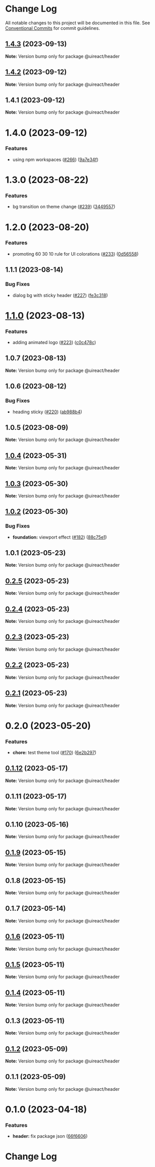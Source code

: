 # Change Log

All notable changes to this project will be documented in this file.
See [Conventional Commits](https://conventionalcommits.org) for commit guidelines.

## [1.4.3](https://github.com/inavac182/ui-react/compare/@uireact/header@1.4.2...@uireact/header@1.4.3) (2023-09-13)

**Note:** Version bump only for package @uireact/header





## [1.4.2](https://github.com/inavac182/ui-react/compare/@uireact/header@1.4.1...@uireact/header@1.4.2) (2023-09-12)

**Note:** Version bump only for package @uireact/header





## 1.4.1 (2023-09-12)

**Note:** Version bump only for package @uireact/header





# 1.4.0 (2023-09-12)


### Features

* using npm workspaces ([#266](https://github.com/inavac182/ui-react/issues/266)) ([9a7e34f](https://github.com/inavac182/ui-react/commit/9a7e34f437947edc55e2429dea7059e2f8b50fb9))





# 1.3.0 (2023-08-22)


### Features

* bg transition on theme change ([#239](https://github.com/inavac182/ui-react/issues/239)) ([3449557](https://github.com/inavac182/ui-react/commit/3449557104c8f55b539d8b7799242bcc34fbd045))





# 1.2.0 (2023-08-20)


### Features

* promoting 60 30 10 rule for UI colorations ([#233](https://github.com/inavac182/ui-react/issues/233)) ([0d56558](https://github.com/inavac182/ui-react/commit/0d5655869d3ace0d1f3ad450108ae76e594f81ca))





## 1.1.1 (2023-08-14)


### Bug Fixes

* dialog bg with sticky header ([#227](https://github.com/inavac182/ui-react/issues/227)) ([fe3c318](https://github.com/inavac182/ui-react/commit/fe3c31837552b13f04c2ec4803ae69ed74725c66))





# [1.1.0](https://github.com/inavac182/ui-react/compare/@uireact/header@1.0.7...@uireact/header@1.1.0) (2023-08-13)


### Features

* adding animated logo ([#223](https://github.com/inavac182/ui-react/issues/223)) ([c0c478c](https://github.com/inavac182/ui-react/commit/c0c478c8bce252084db2f3f3d380fb4aeb3e4caa))





## 1.0.7 (2023-08-13)

**Note:** Version bump only for package @uireact/header





## 1.0.6 (2023-08-12)


### Bug Fixes

* heading sticky ([#220](https://github.com/inavac182/ui-react/issues/220)) ([ab988b4](https://github.com/inavac182/ui-react/commit/ab988b487570b630cad031cd81bcbdbaefac8773))





## 1.0.5 (2023-08-09)

**Note:** Version bump only for package @uireact/header





## [1.0.4](https://github.com/inavac182/ui-react/compare/@uireact/header@1.0.3...@uireact/header@1.0.4) (2023-05-31)

**Note:** Version bump only for package @uireact/header





## [1.0.3](https://github.com/inavac182/ui-react/compare/@uireact/header@1.0.2...@uireact/header@1.0.3) (2023-05-30)

**Note:** Version bump only for package @uireact/header





## [1.0.2](https://github.com/inavac182/ui-react/compare/@uireact/header@1.0.1...@uireact/header@1.0.2) (2023-05-30)


### Bug Fixes

* **foundation:** viewport effect ([#182](https://github.com/inavac182/ui-react/issues/182)) ([88c75e1](https://github.com/inavac182/ui-react/commit/88c75e16a532d613017bafc53d208a9fd3a2c836))





## 1.0.1 (2023-05-23)

**Note:** Version bump only for package @uireact/header





## [0.2.5](https://github.com/inavac182/ui-react/compare/@uireact/header@0.2.4...@uireact/header@0.2.5) (2023-05-23)

**Note:** Version bump only for package @uireact/header





## [0.2.4](https://github.com/inavac182/ui-react/compare/@uireact/header@0.2.3...@uireact/header@0.2.4) (2023-05-23)

**Note:** Version bump only for package @uireact/header





## [0.2.3](https://github.com/inavac182/ui-react/compare/@uireact/header@0.2.2...@uireact/header@0.2.3) (2023-05-23)

**Note:** Version bump only for package @uireact/header





## [0.2.2](https://github.com/inavac182/ui-react/compare/@uireact/header@0.2.1...@uireact/header@0.2.2) (2023-05-23)

**Note:** Version bump only for package @uireact/header





## [0.2.1](https://github.com/inavac182/ui-react/compare/@uireact/header@0.2.0...@uireact/header@0.2.1) (2023-05-23)

**Note:** Version bump only for package @uireact/header





# 0.2.0 (2023-05-20)


### Features

* **chore:** test theme tool ([#170](https://github.com/inavac182/ui-react/issues/170)) ([6e2b297](https://github.com/inavac182/ui-react/commit/6e2b297b71d96cda928c2b38ef91b3ab1debbedc))





## [0.1.12](https://github.com/inavac182/ui-react/compare/@uireact/header@0.1.11...@uireact/header@0.1.12) (2023-05-17)

**Note:** Version bump only for package @uireact/header





## 0.1.11 (2023-05-17)

**Note:** Version bump only for package @uireact/header





## 0.1.10 (2023-05-16)

**Note:** Version bump only for package @uireact/header





## [0.1.9](https://github.com/inavac182/ui-react/compare/@uireact/header@0.1.8...@uireact/header@0.1.9) (2023-05-15)

**Note:** Version bump only for package @uireact/header





## 0.1.8 (2023-05-15)

**Note:** Version bump only for package @uireact/header





## 0.1.7 (2023-05-14)

**Note:** Version bump only for package @uireact/header





## [0.1.6](https://github.com/inavac182/ui-react/compare/@uireact/header@0.1.5...@uireact/header@0.1.6) (2023-05-11)

**Note:** Version bump only for package @uireact/header





## [0.1.5](https://github.com/inavac182/ui-react/compare/@uireact/header@0.1.4...@uireact/header@0.1.5) (2023-05-11)

**Note:** Version bump only for package @uireact/header





## [0.1.4](https://github.com/inavac182/ui-react/compare/@uireact/header@0.1.3...@uireact/header@0.1.4) (2023-05-11)

**Note:** Version bump only for package @uireact/header





## 0.1.3 (2023-05-11)

**Note:** Version bump only for package @uireact/header





## [0.1.2](https://github.com/inavac182/ui-react/compare/@uireact/header@0.1.1...@uireact/header@0.1.2) (2023-05-09)

**Note:** Version bump only for package @uireact/header





## 0.1.1 (2023-05-09)

**Note:** Version bump only for package @uireact/header





# 0.1.0 (2023-04-18)


### Features

* **header:** fix package json ([66f6606](https://github.com/inavac182/ui-react/commit/66f6606c70feeb8585dcde890051903cb366b387))





# Change Log
